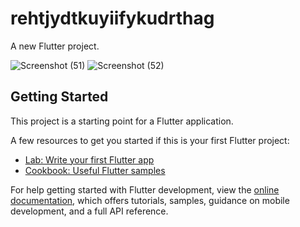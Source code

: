 # rehtjydtkuyiifykudrthag

A new Flutter project.

![Screenshot (51)](https://github.com/MohammedAlphy/ICTHUB_EGYPT4/assets/142408765/91ef65de-c591-4e42-99f4-8eaf2a0d2aa9)
![Screenshot (52)](https://github.com/MohammedAlphy/ICTHUB_EGYPT4/assets/142408765/9ba5a635-e32f-4c90-b3c3-e71881034d41)




## Getting Started

This project is a starting point for a Flutter application.

A few resources to get you started if this is your first Flutter project:

- [Lab: Write your first Flutter app](https://docs.flutter.dev/get-started/codelab)
- [Cookbook: Useful Flutter samples](https://docs.flutter.dev/cookbook)

For help getting started with Flutter development, view the
[online documentation](https://docs.flutter.dev/), which offers tutorials,
samples, guidance on mobile development, and a full API reference.
